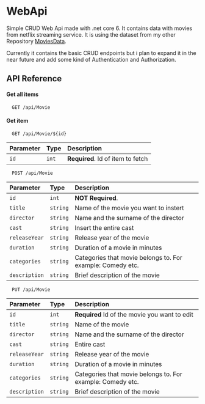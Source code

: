 
# WebApi

Simple CRUD Web Api made with .net core 6. It contains data with movies from netflix streaming service.
It is using the dataset from my other Repository [MoviesData](https://github.com/Zi3mko/MoviesData).


Currently it contains the basic CRUD endpoints but i plan to expand it in the near future and add some kind of Authentication and Authorization.



## API Reference

#### Get all items

```http
  GET /api/Movie
```

#### Get item

```http
  GET /api/Movie/${id}
```

| Parameter | Type     | Description                       |
| :-------- | :------- | :-------------------------------- |
| `id`      | `int` | **Required**. Id of item to fetch |

```http
  POST /api/Movie
```

| Parameter | Type     | Description                |
| :-------- | :------- | :------------------------- |
| `id`      | `int`    | **NOT Required**.          |
| `title`   | `string` | Name of the movie you want to instert |
| `director`| `string` | Name and the surname of the director |
| `cast`    | `string` | Insert the entire cast |
| `releaseYear`| `string`| Release year of the movie |
| `duration`| `string` | Duration of a movie in minutes|
| `categories`| `string`| Categories that movie belongs to. For example: Comedy etc.|
| `description`| `string`| Brief description of the movie|

```http
  PUT /api/Movie
```
| Parameter | Type     | Description                |
| :-------- | :------- | :------------------------- |
| `id`      | `int`    | **Required** Id of the movie you want to edit          |
| `title`   | `string` | Name of the movie |
| `director`| `string` | Name and the surname of the director |
| `cast`    | `string` | Entire cast |
| `releaseYear`| `string`| Release year of the movie |
| `duration`| `string` | Duration of a movie in minutes|
| `categories`| `string`| Categories that movie belongs to. For example: Comedy etc.|
| `description`| `string`| Brief description of the movie|

